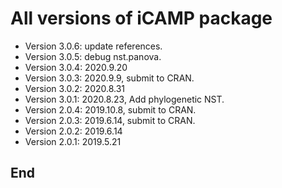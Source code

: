 # All versions of iCAMP package
- Version 3.0.6: update references.
- Version 3.0.5: debug nst.panova.
- Version 3.0.4: 2020.9.20
- Version 3.0.3: 2020.9.9, submit to CRAN.
- Version 3.0.2: 2020.8.31
- Version 3.0.1: 2020.8.23, Add phylogenetic NST.
- Version 2.0.4: 2019.10.8, submit to CRAN.
- Version 2.0.3: 2019.6.14, submit to CRAN.
- Version 2.0.2: 2019.6.14
- Version 2.0.1: 2019.5.21

## End
